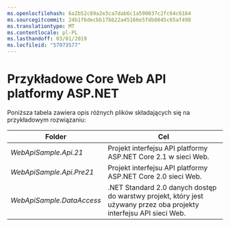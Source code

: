 ```yaml
---
ms.openlocfilehash: 6a2b52c89a2e3ca7dab6c1a590037c2fc64c6164
ms.sourcegitcommit: 24b1f6decbb17bb22a45166e5fdb0845c65af498
ms.translationtype: MT
ms.contentlocale: pl-PL
ms.lasthandoff: 03/01/2019
ms.locfileid: "57073577"
---
```

# <a name="aspnet-core-web-api-sample"></a>Przykładowe Core Web API platformy ASP.NET

Poniższa tabela zawiera opis różnych plików składających się na przykładowym rozwiązaniu:


|              Folder              |                                        Cel                                        |
|----------------------------------|---------------------------------------------------------------------------------------|
|   <em>WebApiSample.Api.21</em>   |                         Projekt interfejsu API platformy ASP.NET Core 2.1 w sieci Web.                          |
| <em>WebApiSample.Api.Pre21</em>  |                         Projekt interfejsu API platformy ASP.NET Core 2.0 sieci Web.                          |
| <em>WebApiSample.DataAccess</em> | .NET Standard 2.0 danych dostęp do warstwy projekt, który jest używany przez oba projekty interfejsu API sieci Web. |

